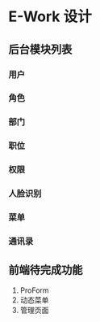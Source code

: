 # E-Work 设计

## 后台模块列表

### 用户

### 角色

### 部门

### 职位

### 权限

### 人脸识别

### 菜单

### 通讯录

## 前端待完成功能

1. ProForm
2. 动态菜单
3. 管理页面
